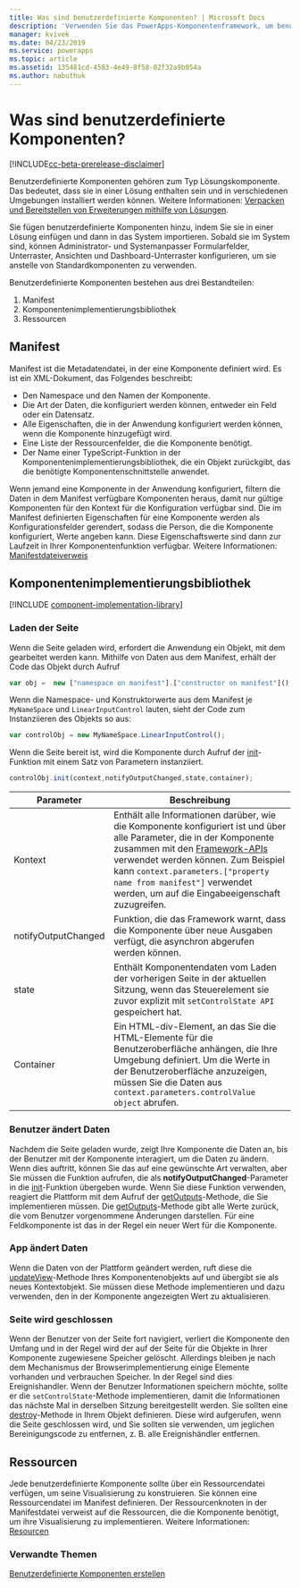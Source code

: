 ```yaml
---
title: Was sind benutzerdefinierte Komponenten? | Microsoft Docs
description: 'Verwenden Sie das PowerApps-Komponentenframework, um benutzerdefinierte Komponenten zu erstellen, um erweiterte Benutzererfahrung für Benutzer bereitzustellen, um Daten in Formularen, Ansichten und Dashboards anzuzeigen und zu bearbeiten.'
manager: kvivek
ms.date: 04/23/2019
ms.service: powerapps
ms.topic: article
ms.assetid: 135481cd-4583-4e49-8f58-02f32a9b054a
ms.author: nabuthuk
---
```


# <a name="what-are-custom-components"></a>Was sind benutzerdefinierte Komponenten?

[!INCLUDE[cc-beta-prerelease-disclaimer](../../includes/cc-beta-prerelease-disclaimer.md)]

Benutzerdefinierte Komponenten gehören zum Typ Lösungskomponente. Das bedeutet, dass sie in einer Lösung enthalten sein und in verschiedenen Umgebungen installiert werden können. Weitere Informationen: [Verpacken und Bereitstellen von Erweiterungen mithilfe von Lösungen](https://docs.microsoft.com/dynamics365/customer-engagement/developer/package-distribute-extensions-use-solutions).

Sie fügen benutzerdefinierte Komponenten hinzu, indem Sie sie in einer Lösung einfügen und dann in das System importieren. Sobald sie im System sind, können Administrator- und Systemanpasser Formularfelder, Unterraster, Ansichten und Dashboard-Unterraster konfigurieren, um sie anstelle von Standardkomponenten zu verwenden.

Benutzerdefinierte Komponenten bestehen aus drei Bestandteilen:

1. Manifest
2. Komponentenimplementierungsbibliothek
3. Ressourcen

## <a name="manifest"></a>Manifest

Manifest ist die Metadatendatei, in der eine Komponente definiert wird. Es ist ein XML-Dokument, das Folgendes beschreibt:

- Den Namespace und den Namen der Komponente.
- Die Art der Daten, die konfiguriert werden können, entweder ein Feld oder ein Datensatz.
- Alle Eigenschaften, die in der Anwendung konfiguriert werden können, wenn die Komponente hinzugefügt wird.
- Eine Liste der Ressourcenfelder, die die Komponente benötigt. 
- Der Name einer TypeScript-Funktion in der Komponentenimplementierungsbibliothek, die ein Objekt zurückgibt, das die benötigte Komponentenschnittstelle anwendet.

Wenn jemand eine Komponente in der Anwendung konfiguriert, filtern die Daten in dem Manifest verfügbare Komponenten heraus, damit nur gültige Komponenten für den Kontext für die Konfiguration verfügbar sind. Die im Manifest definierten Eigenschaften für eine Komponente werden als Konfigurationsfelder gerendert, sodass die Person, die die Komponente konfiguriert, Werte angeben kann. Diese Eigenschaftswerte sind dann zur Laufzeit in Ihrer Komponentenfunktion verfügbar. Weitere Informationen: [Manifestdateiverweis](manifest-schema-reference/index.md)

## <a name="component-implementation-library"></a>Komponentenimplementierungsbibliothek

[!INCLUDE [component-implementation-library](control-implementation-library.md)]

### <a name="page-load"></a>Laden der Seite

Wenn die Seite geladen wird, erfordert die Anwendung ein Objekt, mit dem gearbeitet werden kann. Mithilfe von Daten aus dem Manifest, erhält der Code das Objekt durch Aufruf

```js
var obj =  new ["namespace on manifest"].["constructor on manifest"]();
```

Wenn die Namespace- und Konstruktorwerte aus dem Manifest je `MyNameSpace` und `LinearInputControl` lauten, sieht der Code zum Instanziieren des Objekts so aus:

```js
var controlObj = new MyNameSpace.LinearInputControl();
```

Wenn die Seite bereit ist, wird die Komponente durch Aufruf der [init](reference/control/init.md)-Funktion mit einem Satz von Parametern instanziiert.

```js
controlObj.init(context,notifyOutputChanged,state,container);
```

|Parameter|Beschreibung|
|---|---|
|Kontext| Enthält alle Informationen darüber, wie die Komponente konfiguriert ist und über alle Parameter, die in der Komponente zusammen mit den [Framework-APIs](reference/index.md) verwendet werden können. Zum Beispiel kann `context.parameters.["property name from manifest"]` verwendet werden, um auf die Eingabeeigenschaft zuzugreifen.|
|notifyOutputChanged |Funktion, die das Framework warnt, dass die Komponente über neue Ausgaben verfügt, die asynchron abgerufen werden können.|
|state|Enthält Komponentendaten vom Laden der vorherigen Seite in der aktuellen Sitzung, wenn das Steuerelement sie zuvor explizit mit `setControlState API` gespeichert hat.|
|Container|Ein HTML-div-Element, an das Sie die HTML-Elemente für die Benutzeroberfläche anhängen, die Ihre Umgebung definiert. Um die Werte in der Benutzeroberfläche anzuzeigen, müssen Sie die Daten aus `context.parameters.controlValue object` abrufen.|

### <a name="user-changes-data"></a>Benutzer ändert Daten

Nachdem die Seite geladen wurde, zeigt Ihre Komponente die Daten an, bis der Benutzer mit der Komponente interagiert, um die Daten zu ändern. Wenn dies auftritt, können Sie das auf eine gewünschte Art verwalten, aber Sie müssen die Funktion aufrufen, die als **notifyOutputChanged**-Parameter in die [init](reference/control/init.md)-Funktion übergeben wurde. Wenn Sie diese Funktion verwenden, reagiert die Plattform mit dem Aufruf der [getOutputs](reference/control/getoutputs.md)-Methode, die Sie implementieren müssen. Die [getOutputs](reference/control/getoutputs.md)-Methode gibt alle Werte zurück, die vom Benutzer vorgenommene Änderungen darstellen. Für eine Feldkomponente ist das in der Regel ein neuer Wert für die Komponente.

### <a name="app-changes-data"></a>App ändert Daten

Wenn die Daten von der Plattform geändert werden, ruft diese die [updateView](reference/control/updateview.md)-Methode Ihres Komponentenobjekts auf und übergibt sie als neues Kontextobjekt. Sie müssen diese Methode implementieren und dazu verwenden, den in der Komponente angezeigten Wert zu aktualisieren.

### <a name="page-close"></a>Seite wird geschlossen

Wenn der Benutzer von der Seite fort navigiert, verliert die Komponente den Umfang und in der Regel wird der auf der Seite für die Objekte in Ihrer Komponente zugewiesene Speicher gelöscht. Allerdings bleiben je nach dem Mechanismus der Browserimplementierung einige Elemente vorhanden und verbrauchen Speicher. In der Regel sind dies Ereignishandler. Wenn der Benutzer Informationen speichern möchte, sollte er die `setControlState`-Methode implementieren, damit die Informationen das nächste Mal in derselben Sitzung bereitgestellt werden.
Sie sollten eine [destroy](reference/control/destroy.md)-Methode in Ihrem Objekt definieren. Diese wird aufgerufen, wenn die Seite geschlossen wird, und Sie sollten sie verwenden, um jeglichen Bereinigungscode zu entfernen, z. B. alle Ereignishändler entfernen.

## <a name="resources"></a>Ressourcen

Jede benutzerdefinierte Komponente sollte über ein Ressourcendatei verfügen, um seine Visualisierung zu konstruieren. Sie können eine Ressourcendatei im Manifest definieren. Der Ressourcenknoten in der Manifestdatei verweist auf die Ressourcen, die die Komponente benötigt, um ihre Visualisierung zu implementieren. Weitere Informationen: [Resourcen](manifest-schema-reference/resources.md)

### <a name="related-topics"></a>Verwandte Themen

[Benutzerdefinierte Komponenten erstellen](create-custom-controls-using-pcf.md)
